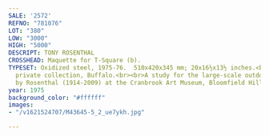 ```yaml
---
SALE: '2572'
REFNO: "781076"
LOT: "380"
LOW: "3000"
HIGH: "5000"
DESCRIPT: TONY ROSENTHAL
CROSSHEAD: Maquette for T-Square (b).
TYPESET: Oxidized steel, 1975-76.  510x420x345 mm; 20x16½x13½ inches.<br><br>Ex-collection
  private collection, Buffalo.<br><br>A study for the large-scale outdoor steel sculpture
  by Rosenthal (1914-2009) at the Cranbrook Art Museum, Bloomfield Hills.
year: 1975
background_color: "#ffffff"
images:
- "/v1621524707/M43645-5_2_ue7ykh.jpg"

---
```

